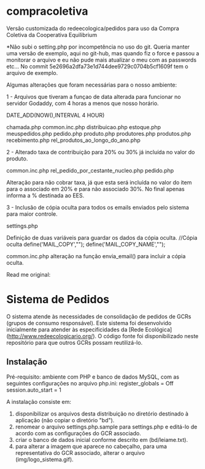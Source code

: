 compracoletiva
==============

Versão customizada do redeecologica/pedidos para uso da Compra Coletiva da Cooperativa Equilibrium

*Não subi o setting.php por incompetência no uso do git. Queria manter uma versão de exemplo, aqui 
no git-hub, mas quando fiz o force e passou a monitorar o arquivo e eu não pude mais atualizar o meu
com as passwords etc... No commit 5e2696a2dfa73e1d744dee9729c0704b5cf1609f tem o arquivo de exemplo.

Algumas alterações que foram necessárias para o nosso ambiente:

1 - Arquivos que tiveram a funçao de data alterada para funcionar no servidor Godaddy, com 4 horas a
menos que nosso horário. 

DATE_ADD(NOW(),INTERVAL 4 HOUR) 

chamada.php 
common.inc.php 
distribuicao.php 
estoque.php 
meuspedidos.php 
pedido.php 
produto.php 
produtores.php 
produtos.php 
recebimento.php 
rel_produtos_ao_longo_do_ano.php


2 - Alterado taxa de contribuição para 20% ou 30% já incluída no valor do produto.

common.inc.php
rel_pedido_por_cestante_nucleo.php 
pedido.php 

Alteração para não cobrar taxa, já que esta será incluída no valor do item para o associado em 20% e
para não associado 30%. No final apenas informa a % destinada ao EES. 

3 - Inclusão de cópia oculta para todos os emails enviados pelo sistema para maior controle.

settings.php 

Definição de duas variáveis para guardar os dados da cópia oculta. 
//Cópia oculta 
define('MAIL_COPY',""); 
define('MAIL_COPY_NAME',""); 

common.inc.php 
alteração na função envia_email() para incluir a cópia oculta.


Read me original:

﻿Sistema de Pedidos
==================

O sistema atende às necessidades de consolidação de pedidos de GCRs (grupos de consumo responsável). Este sistema foi desenvolvido inicialmente para atender às especificidades da [Rede Ecológica] (http://www.redeecologicario.org/). O código fonte foi disponibilizado neste repositório para que outros GCRs possam reutilizá-lo.


Instalação
----------
Pré-requisito: ambiente com PHP e banco de dados MySQL, com as seguintes configurações no arquivo php.ini:
 register_globals = Off
 session.auto_start = 1

A instalação consiste em:
1) disponibilizar os arquivos desta distribuição no diretório destinado à aplicação (não copiar o diretório "bd").
2) renomear o arquivo settings.php.sample para settings.php e editá-lo de acordo com as configurações do GCR associado.
3) criar o banco de dados inicial conforme descrito em (bd/leiame.txt).
4) para alterar a imagem que aparece no cabeçalho, para uma representativa do GCR associado, alterar o arquivo (img/logo_sistema.gif).
